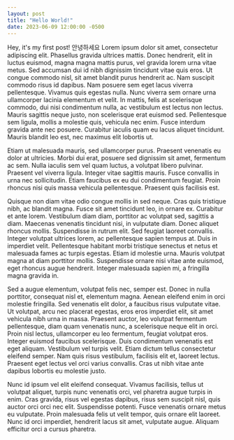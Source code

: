 ```yaml
---
layout: post
title: "Hello World!"
date: 2023-06-09 12:00:00 -0500
---
```



Hey, it's my first post!
안녕하세요
Lorem ipsum dolor sit amet, consectetur adipiscing elit. Phasellus gravida ultrices mattis. Donec hendrerit, elit in luctus euismod, magna magna mattis purus, vel gravida lorem urna vitae metus. Sed accumsan dui id nibh dignissim tincidunt vitae quis eros. Ut congue commodo nisl, sit amet blandit purus hendrerit ac. Nam suscipit commodo risus id dapibus. Nam posuere sem eget lacus viverra pellentesque. Vivamus quis egestas nulla. Nunc viverra sem ornare urna ullamcorper lacinia elementum et velit. In mattis, felis at scelerisque commodo, dui nisi condimentum nulla, ac vestibulum est lectus non lectus. Mauris sagittis neque justo, non scelerisque erat euismod sed. Pellentesque sem ligula, mollis a molestie quis, vehicula nec enim. Fusce interdum gravida ante nec posuere. Curabitur iaculis quam eu lacus aliquet tincidunt. Mauris blandit leo est, nec maximus elit lobortis ut.

Etiam ut malesuada mauris, sed ullamcorper purus. Praesent venenatis eu dolor at ultricies. Morbi dui erat, posuere sed dignissim sit amet, fermentum ac sem. Nulla iaculis sem vel quam luctus, a volutpat libero pulvinar. Praesent vel viverra ligula. Integer vitae sagittis mauris. Fusce convallis in urna nec sollicitudin. Etiam faucibus ex eu dui condimentum feugiat. Proin rhoncus nisi quis massa vehicula pellentesque. Praesent quis facilisis est.

Quisque non diam vitae odio congue mollis in sed neque. Cras quis tristique nibh, ac blandit magna. Fusce sit amet tincidunt leo, in ornare ex. Curabitur et ante lorem. Vestibulum diam diam, porttitor ac volutpat sed, sagittis a diam. Maecenas venenatis tincidunt nisi, in vulputate diam. Donec aliquet rhoncus mollis. Suspendisse in rutrum elit. Sed feugiat laoreet convallis. Integer volutpat ultrices lorem, ac pellentesque sapien tempus at. Duis in imperdiet velit. Pellentesque habitant morbi tristique senectus et netus et malesuada fames ac turpis egestas. Etiam id molestie urna. Mauris volutpat magna at diam porttitor mollis. Suspendisse ornare nisi vitae ante euismod, eget rhoncus augue hendrerit. Integer malesuada sapien mi, a fringilla magna gravida in.

Sed a augue elementum, volutpat felis nec, semper est. Donec in nulla porttitor, consequat nisl et, elementum magna. Aenean eleifend enim in orci molestie fringilla. Sed venenatis elit dolor, a faucibus risus vulputate vitae. Ut volutpat, arcu nec placerat egestas, eros eros imperdiet elit, sit amet vehicula nibh urna in massa. Praesent auctor, leo volutpat fermentum pellentesque, diam quam venenatis nunc, a scelerisque neque elit in orci. Proin nisl lectus, ullamcorper eu leo fermentum, feugiat volutpat eros. Integer euismod faucibus scelerisque. Duis condimentum venenatis est eget aliquam. Vestibulum vel turpis velit. Etiam dictum tellus consectetur eleifend semper. Nam quis risus vestibulum, facilisis elit et, laoreet lectus. Praesent eget lectus vel orci varius convallis. Cras ut nibh vitae ante dapibus lobortis eu molestie justo.

Nunc id ipsum vel elit eleifend consequat. Vivamus facilisis, tellus ut volutpat aliquet, turpis nunc venenatis orci, vel pharetra augue turpis in enim. Cras gravida, risus vel egestas dapibus, risus sem suscipit nisl, quis auctor orci orci nec elit. Suspendisse potenti. Fusce venenatis ornare metus eu vulputate. Proin malesuada felis ut velit tempor, quis ornare elit laoreet. Nunc id orci imperdiet, hendrerit lacus sit amet, vulputate augue. Aliquam efficitur orci a cursus pharetra.
